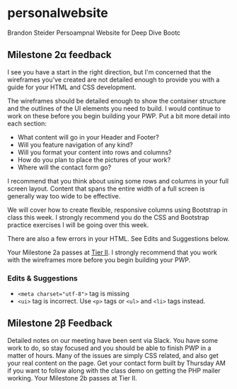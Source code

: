 # personalwebsite
Brandon Steider Persoampnal Website for Deep Dive Bootc

## Milestone 2&alpha; feedback
I see you have a start in the right direction, but I'm concerned that the wireframes you've created are not detailed enough to provide you with a guide for your HTML and CSS development. 

The wireframes should be detailed enough to show the container structure and the outlines of the UI elements you need to build. I would continue to work on these before you begin building your PWP. Put a bit more detail into each section:

 - What content will go in your Header and Footer?
 - Will you feature navigation of any kind?
 - Will you format your content into rows and columns?
 - How do you plan to place the pictures of your work?  
 - Where will the contact form go?

I recommend that you think about using some rows and columns in your full screen layout. Content that spans the entire width of a full screen is generally way too wide to be effective.

We will cover how to create flexible, responsive columns using Bootstrap in class this week. I strongly recommend you do the CSS and Bootstrap practice exercises I will be going over this week. 

There are also a few errors in your HTML. See Edits and Suggestions below.

Your Milestone 2a passes at [Tier II](https://bootcamp-coders.cnm.edu/projects/personal/rubric/). I strongly recommend that you work with the wireframes more before you begin building your PWP.
 
### Edits &amp; Suggestions
- `<meta charset="utf-8">` tag is missing
- `<ui>` tag is incorrect. Use `<p>` tags or `<ul>` and `<li>` tags instead.

## Milestone 2&beta; Feedback
Detailed notes on our meeting have been sent via Slack. You have some work to do, so stay focused and you should be able to finish PWP in a matter of hours. Many of the issues are simply CSS related, and also get your real content on the page. Get your contact form built by Thursday AM if you want to follow along with the class demo on getting the PHP mailer working. Your Milestone 2b passes at Tier II.
